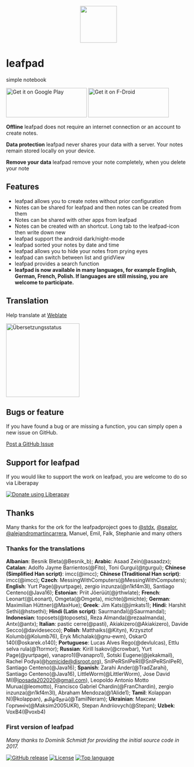 <p align="center"><img src="https://github.com/amarradi/leafpad/blob/development/dev/graphics/leaf-512_twig.png" height="100"/></p>

# leafpad
simple notebook

[<img src="https://play.google.com/intl/en_us/badges/images/generic/en-play-badge.png"
     alt="Get it on Google Play"
     height="80" width="220">](https://play.google.com/store/apps/details?id=com.git.amarradi.leafpad)
[<img src="https://fdroid.gitlab.io/artwork/badge/get-it-on.png"
     alt="Get it on F-Droid"
     height="80" width="220">](https://f-droid.org/packages/com.git.amarradi.leafpad/)

**Offline**
leafpad does not require an internet connection or an account to create notes.

**Data protection**
leafpad never shares your data with a server. Your notes remain stored locally on your device.

**Remove your data**
leafpad remove your note completely, when you delete your note

## Features
* leafpad allows you to create notes without prior configuration
* Notes can be shared for leafpad and then notes can be created from them
* Notes can be shared with other apps from leafpad
* Notes can be created with an shortcut. Long tab to the leafpad-icon then write down new
* leafpad support the android dark/night-mode
* leafpad sorted your notes by date and time
* leafpad allows you to hide your notes from prying eyes
* leafpad can switch between list and gridView
* leafpad provides a search function
* <b>leafpad is now available in many languages, for example English, German, French, Polish. If languages are still missing, you are welcome to participate.</b>

## Translation
Help translate at <a href='https://hosted.weblate.org/engage/leafpad/'>Weblate</a>

<a href="https://hosted.weblate.org/engage/leafpad/">
<img height="200" src="https://hosted.weblate.org/widget/leafpad/leafpad/open-graph.png" alt="Übersetzungsstatus" />
</a>

## Bugs or feature
If you have found a bug or are missing a function, you can simply open a new issue on GitHub.

<a href='https://github.com/amarradi/leafpad/issues/'>Post a GitHub Issue</a>

## Support for leafpad
If you would like to support the work on leafpad, you are welcome to do so via Liberapay

<a href="https://liberapay.com/amarrradi/donate"><img alt="Donate using Liberapay" src="https://liberapay.com/assets/widgets/donate.svg"></a>

## Thanks
Many thanks for the ork for the leafpadproject goes to <a href='https://github.com/stdx'>@stdx</a>, <a href=https://github.com/sealor>@sealor</a>, <a href='https://github.com/alejandromartincarrera'>@alejandromartincarrera</a>, Manuel, Emil, Falk, Stephanie and many others

### Thanks for the translations
**Albanian**: Besnik Bleta(@Besnik_b); **Arabic**: Asaad Zein(@asaadzx); **Catalan**: Adolfo Jayme Barrientos(@Fito), Toni Gurguí(@tgurgui); **Chinese (Simplified Han script)**: imcc(@imcc); **Chinese (Traditional Han script)**: imcc(@imcc); **Czech**: MessingWithComputers(@MessingWithComputers); **English**: Yurt Page(@yurtpage), zergio inzunza(@n1kf4m3l), Santiago Centeno(@Java16); **Estonian**: Priit Jõerüüt(@jrthwlate); **French**: Leonart(@Leonart), Omgeta(@Omgeta), michte(@michte); **German**: Maximilian Hüttner(@MaxHue); **Greek**: Jim Kats(@jimkats1); **Hindi**: Harshit Sethi(@hstsethi); **Hindi (Latin script)**: Saurmanđal(@Saurmandal); **Indonesian**: toposets(@toposets), Reza Almanda(@rezaalmanda), Antx(@antx); **Italian**: pastic cerre(@pasti), Akiakizero(@Akiakizero), Davide Secco(@davidesecco); **Polish**: Matthaiks(@Kityn), Krzysztof Kolumb(@Kolumb76), Eryk Michalak(@gnu-ewm), OskarO 140(@oskarek.o140); **Portuguese**: Lucas Alves Rego(@devlulcas), Ettlu selva rula(@Ttormor); **Russian**: Kirill Isakov(@crowbar), Yurt Page(@yurtpage), vanapro1(@vanapro1), Sotski Eugene(@jekakmail), Rachel Podya(@homicide@disroot.org), SnIPeRSnIPeR(@SnIPeRSnIPeR), Santiago Centeno(@Java16); **Spanish**: Zarahi Ander(@TradZarahi), Santiago Centeno(@Java16), LittleWorm(@LittlerWorm), Jose David M(@jposada202020@gmail.com), Leopoldo Antonio Motto Murua(@leomotto), Francisco Gabriel Chardin(@FranChardin), zergio inzunza(@n1kf4m3l), Abraham Mendoza(@1Alide1); **Tamil**: Kolappan N(@kolappan), தமிழ்நேரம்(@TamilNeram); **Ukrainian**: Максим Горпиніч(@Maksim2005UKR), Stepan Andriiovych(@Stepan); **Uzbek**: VoxB4(@voxb4)

### First version of leafpad
_Many thanks to Dominik Schmidt for providing the initial source code in 2017._


[![GitHub release](https://img.shields.io/github/v/release/amarradi/leafpad)](https://github.com/amarradi/leafpad/releases/latest)
[![License](https://img.shields.io/github/license/amarradi/leafpad)](https://github.com/amarradi/leafpad/blob/main/LICENSE)
[![Top language](https://img.shields.io/github/languages/top/amarradi/leafpad)](https://github.com/amarradi/leafpad)



